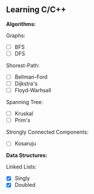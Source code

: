 ## Learning C/C++

**Algorithms:**

Graphs:
- [ ] BFS
- [ ] DFS

Shorest-Path:
- [ ] Bellman-Ford
- [ ] Dijkstra's
- [ ] Floyd-Warhsall

Spanning Tree:
- [ ] Kruskal
- [ ] Prim's

Strongly Connected Components:
- [ ] Kosaruju

**Data Structures:**

Linked Lists:
- [x] Singly
- [x] Doubled
